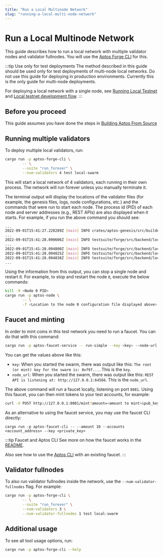 ```yaml
---
title: "Run a Local Multinode Network"
slug: "running-a-local-multi-node-network"
---
```


# Run a Local Multinode Network

This guide describes how to run a local network with multiple validator nodes and validator fullnodes. You will use the [Aptos Forge CLI](https://github.com/aptos-labs/aptos-core/tree/main/testsuite/forge-cli/src) for this.

:::tip Use only for test deployments
The method described in this guide should be used only for test deployments of multi-node local networks. Do not use this guide for deploying in production environments. Currently this is the only guide for multi-node deployments.

For deploying a local network with a single node, see [Running Local Testnet](../nodes/local-testnet/index.md) and [Local testnet development flow](local-testnet-dev-flow.md).
:::

## Before you proceed

This guide assumes you have done the steps in [Building Aptos From Source](building-from-source.md)

## Running multiple validators

To deploy multiple local validators, run:

```bash
cargo run -p aptos-forge-cli \
        -- \
        --suite "run_forever" \
        --num-validators 4 test local-swarm
```

This will start a local network of 4 validators, each running in their own process. The network will run forever unless you manually terminate it.

The terminal output will display the locations of the validator files (for example, the genesis files, logs, node configurations, etc.) and the commands that were run to start each node. The process id (PID) of each node and server addresses (e.g., REST APIs) are also displayed when it starts. For example, if you run the above command you should see:

```bash
...
2022-09-01T15:41:27.228289Z [main] INFO crates/aptos-genesis/src/builder.rs:462 Building genesis with 4 validators. Directory of output: "/private/var/folders/dx/c0l2rrkn0656gfx6v5_dy_p80000gn/T/.tmpq9uPMJ"
...
2022-09-01T15:41:28.090606Z [main] INFO testsuite/forge/src/backend/local/swarm.rs:207 The root (or mint) key for the swarm is: 0xf9f...
...
2022-09-01T15:41:28.094800Z [main] INFO testsuite/forge/src/backend/local/node.rs:129 Started node 0 (PID: 78939) with command: ".../aptos-core/target/debug/aptos-node" "-f" "/private/var/folders/dx/c0l2rrkn0656gfx6v5_dy_p80000gn/T/.tmpq9uPMJ/0/node.yaml"
2022-09-01T15:41:28.094825Z [main] INFO testsuite/forge/src/backend/local/node.rs:137 Node 0: REST API is listening at: http://127.0.0.1:64566
2022-09-01T15:41:28.094838Z [main] INFO testsuite/forge/src/backend/local/node.rs:142 Node 0: Inspection service is listening at http://127.0.0.1:64568
...
```

Using the information from this output, you can stop a single node and restart
it. For example, to stop and restart the node `0`, execute the below commands:

```bash
kill -9 <Node 0 PID>
cargo run -p aptos-node \
        -- \
        -f <Location to the node 0 configuration file displayed above>
```

## Faucet and minting

In order to mint coins in this test network you need to run a faucet. You can do that with this command:

```bash
cargo run -p aptos-faucet-service -- run-simple --key <key> --node-url <node_url>
```

You can get the values above like this:
- `key`: When you started the swarm, there was output like this: `The root (or mint) key for the swarm is: 0xf9f...`. This is the `key`.
- `node_url`: When you started the swarm, there was output like this: `REST API is listening at: http://127.0.0.1:64566`. This is the `node_url`.

The above command will run a faucet locally, listening on port `8081`. Using this faucet, you can then mint tokens to your test accounts, for example:

```bash
curl -X POST http://127.0.0.1:8081/mint?amount=<amount to mint>&pub_key=<public key to mint tokens to>
```

As an alternative to using the faucet service, you may use the faucet CLI directly:
```
cargo run -p aptos-faucet-cli -- --amount 10 --accounts <account_address> --key <private_key>
```

:::tip Faucet and Aptos CLI
See more on how the faucet works in the [README](https://github.com/aptos-labs/aptos-core/tree/main/crates/aptos-faucet).

Also see how to use the [Aptos CLI](../cli-tools/aptos-cli-tool/use-aptos-cli.md#account-examples) with an existing faucet.
:::

## Validator fullnodes

To also run validator fullnodes inside the network, use the `--num-validator-fullnodes` flag. For example:
```bash
cargo run -p aptos-forge-cli \
        -- \
        --suite "run_forever" \
        --num-validators 3 \
        --num-validator-fullnodes 1 test local-swarm
```

## Additional usage

To see all tool usage options, run:
```bash
cargo run -p aptos-forge-cli --help
```
